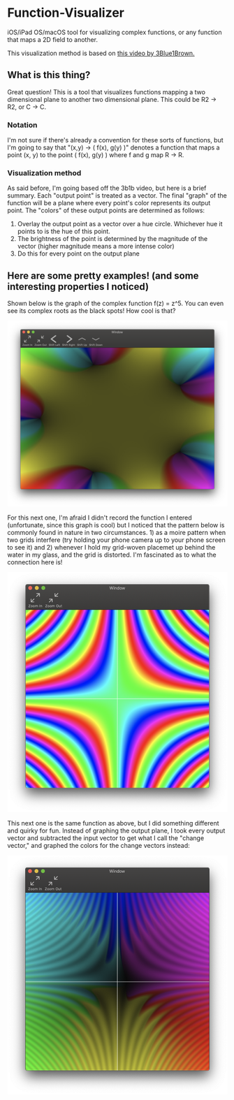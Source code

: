 # Function-Visualizer
iOS/iPad OS/macOS tool for visualizing complex functions, or any function that maps a 2D field to another.

This visualization method is based on [this video by 3Blue1Brown.](https://www.youtube.com/watch?v=b7FxPsqfkOY)

## What is this thing?

Great question! This is a tool that visualizes functions mapping a two dimensional plane to another two dimensional plane. This could be R2 -> R2, or C -> C.

### Notation

I'm not sure if there's already a convention for these sorts of functions, but I'm going to say that "(x,y) -> ( f(x), g(y) )" denotes a function that maps a point (x, y) to the point ( f(x), g(y) ) where f and g map R -> R.

### Visualization method

As said before, I'm going based off the 3b1b video, but here is a brief summary. Each "output point" is treated as a vector. The final "graph" of the function will be a plane where every point's color represents its output point. The "colors" of these output points are determined as follows:

1. Overlay the output point as a vector over a hue circle. Whichever hue it points to is the hue of this point.
2. The brightness of the point is determined by the magnitude of the vector (higher magnitude means a more intense color)
3. Do this for every point on the output plane

## Here are some pretty examples! (and some interesting properties I noticed)

Shown below is the graph of the complex function f(z) = z^5. You can even see its complex roots as the black spots! How cool is that?

![Simple Complex Function](Images/simple_complex.png)

For this next one, I'm afraid I didn't record the function I entered (unfortunate, since this graph is cool) but I noticed that the pattern below is commonly found in nature in two circumstances. 1) as a moire pattern when two grids interfere (try holding your phone camera up to your phone screen to see it) and 2) whenever I hold my grid-woven placemet up behind the water in my glass, and the grid is distorted. I'm fascinated as to what the connection here is!

![Isn't this pattern cool?](Images/smooth_trig.png)

This next one is the same function as above, but I did something different and quirky for fun. Instead of graphing the output plane, I took every output vector and subtracted the input vector to get what I call the "change vector," and graphed the colors for the change vectors instead:

![It looks quite glossy](Images/change_vector.png)
